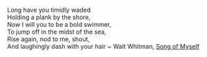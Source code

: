 Long have you timidly waded  
Holding a plank by the shore,  
Now I will you to be a bold swimmer,  
To jump off in the midst of the sea,  
Rise again, nod to me, shout,  
And laughingly dash with your hair ~ Walt Whitman, [Song of Myself](https://londonwriterssalon.us4.list-manage.com/track/click?u=8b047263967451488070a8ad0&id=0189d78818&e=eb9759f735)